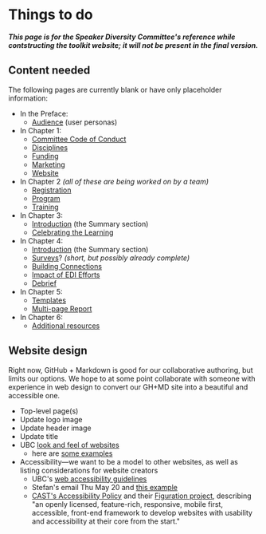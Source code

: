 # Things to do

**_This page is for the Speaker Diversity Committee's reference while contstructing the toolkit website; it will not be present in the final version._**

## Content needed

The following pages are currently blank or have only placeholder information:

- In the Preface:
  - [Audience](https://firasm.github.io/conferencekit/content/chapter00_preface/audience.html) (user personas)
- In Chapter 1:
  - [Committee Code of Conduct](https://firasm.github.io/conferencekit/content/chapter01_planning/committee_conduct.html)
  - [Disciplines](https://firasm.github.io/conferencekit/content/chapter01_planning/disciplines.html)
  - [Funding](https://firasm.github.io/conferencekit/content/chapter01_planning/funding.html)
  - [Marketing](https://firasm.github.io/conferencekit/content/chapter01_planning/marketing.html)
  - [Website](https://firasm.github.io/conferencekit/content/chapter01_planning/website.html)
- In Chapter 2 _(all of these are being worked on by a team)_
  - [Registration](https://firasm.github.io/conferencekit/content/chapter02_pre/registration.html)
  - [Program](https://firasm.github.io/conferencekit/content/chapter02_pre/program.html)
  - [Training](https://firasm.github.io/conferencekit/content/chapter02_pre/training.html)
- In Chapter 3:
  - [Introduction](https://firasm.github.io/conferencekit/content/chapter03_conference/introduction.html) (the Summary section)
  - [Celebrating the Learning](https://firasm.github.io/conferencekit/content/chapter03_conference/awards.html)
- In Chapter 4:
  - [Introduction](https://firasm.github.io/conferencekit/content/chapter04_post/introduction.html) (the Summary section)
  - [Surveys](https://firasm.github.io/conferencekit/content/chapter04_post/surveys.html)? _(short, but possibly already complete)_
  - [Building Connections](https://firasm.github.io/conferencekit/content/chapter04_post/building_connections.html)
  - [Impact of EDI Efforts](https://firasm.github.io/conferencekit/content/chapter04_post/impact.html)
  - [Debrief](https://firasm.github.io/conferencekit/content/chapter04_post/debrief.html)
- In Chapter 5:
  - [Templates](https://firasm.github.io/conferencekit/content/templates/templates.html)
  - [Multi-page Report](https://dash-gallery.plotly.host/dash-multipage-report/)
- In Chapter 6:
  - [Additional resources](https://firasm.github.io/conferencekit/content/resources/resources.html)

## Website design

Right now, GitHub + Markdown is good for our collaborative authoring, but limits our options. We hope to at some point collaborate with someone with experience in web design to convert our GH+MD site into a beautiful and accessible one.

- Top-level page(s)
- Update logo image
- Update header image
- Update title
- UBC [look and feel of websites](https://clf.ubc.ca)
  - here are [some examples](https://cms.ubc.ca/showcase/)
- Accessibility—we want to be a model to other websites, as well as listing considerations for website creators
  - UBC's [web accessibility guidelines](https://www.ubc.ca/accessibility/)
  - Stefan's email Thu May 20 and [this example](https://auditorial.withgoogle.com/accessibility-notebook)
  - [CAST's Accessibility Policy](https://www.cast.org/site/accessibility) and their [Figuration project](https://www.cast.org/products-services/products/figuration), describing "an openly licensed, feature-rich, responsive, mobile first, accessible, front-end framework to develop websites with usability and accessibility at their core from the start."
